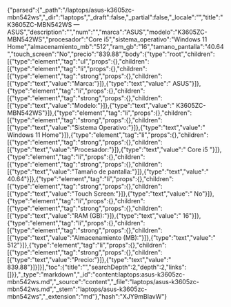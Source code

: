 {"parsed":{"_path":"/laptops/asus-k3605zc-mbn542ws","_dir":"laptops","_draft":false,"_partial":false,"_locale":"","title":"K3605ZC-MBN542WS — ASUS","description":"","num":"","marca":"ASUS","modelo":"K3605ZC-MBN542WS","procesador":"Core i5","sistema_operativo":"Windows 11 Home","almacenamiento_mb":"512","ram_gb":"16","tamano_pantalla":"40.64","touch_screen":"No","precio":"839.88","body":{"type":"root","children":[{"type":"element","tag":"ul","props":{},"children":[{"type":"element","tag":"li","props":{},"children":[{"type":"element","tag":"strong","props":{},"children":[{"type":"text","value":"Marca:"}]},{"type":"text","value":" ASUS"}]},{"type":"element","tag":"li","props":{},"children":[{"type":"element","tag":"strong","props":{},"children":[{"type":"text","value":"Modelo:"}]},{"type":"text","value":" K3605ZC-MBN542WS"}]},{"type":"element","tag":"li","props":{},"children":[{"type":"element","tag":"strong","props":{},"children":[{"type":"text","value":"Sistema Operativo:"}]},{"type":"text","value":" Windows 11 Home"}]},{"type":"element","tag":"li","props":{},"children":[{"type":"element","tag":"strong","props":{},"children":[{"type":"text","value":"Procesador:"}]},{"type":"text","value":" Core i5 "}]},{"type":"element","tag":"li","props":{},"children":[{"type":"element","tag":"strong","props":{},"children":[{"type":"text","value":"Tamaño de pantalla:"}]},{"type":"text","value":" 40.64"}]},{"type":"element","tag":"li","props":{},"children":[{"type":"element","tag":"strong","props":{},"children":[{"type":"text","value":"Touch Screen:"}]},{"type":"text","value":" No"}]},{"type":"element","tag":"li","props":{},"children":[{"type":"element","tag":"strong","props":{},"children":[{"type":"text","value":"RAM (GB):"}]},{"type":"text","value":" 16"}]},{"type":"element","tag":"li","props":{},"children":[{"type":"element","tag":"strong","props":{},"children":[{"type":"text","value":"Almacenamiento (MB):"}]},{"type":"text","value":" 512"}]},{"type":"element","tag":"li","props":{},"children":[{"type":"element","tag":"strong","props":{},"children":[{"type":"text","value":"Precio:"}]},{"type":"text","value":" 839.88"}]}]}],"toc":{"title":"","searchDepth":2,"depth":2,"links":[]}},"_type":"markdown","_id":"content:laptops:asus-k3605zc-mbn542ws.md","_source":"content","_file":"laptops/asus-k3605zc-mbn542ws.md","_stem":"laptops/asus-k3605zc-mbn542ws","_extension":"md"},"hash":"XJY9mBIavW"}
